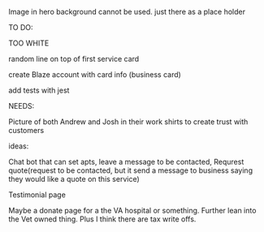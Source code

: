 Image in hero background cannot be used. just there as a place holder

TO DO: 


TOO WHITE 

random line on top of first service card

create Blaze account with card info (business card) 

add tests with jest

NEEDS:

Picture of both Andrew and Josh in their work shirts to create trust with customers

ideas:

Chat bot that can set apts, leave a message to be contacted, Requrest quote(request to be contacted, but it send a message to business saying they would like a quote on this service) 

Testimonial page

Maybe a donate page for a the VA hospital or something. Further lean into the Vet owned thing. Plus I think there are tax write offs.

